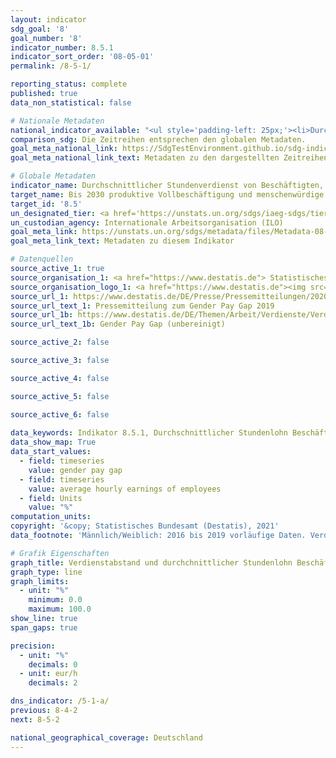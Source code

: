 ```yaml
---
layout: indicator    
sdg_goal: '8'    
goal_number: '8'    
indicator_number: 8.5.1    
indicator_sort_order: '08-05-01'    
permalink: /8-5-1/    

reporting_status: complete    
published: true    
data_non_statistical: false    

# Nationale Metadaten    
national_indicator_available: "<ul style='padding-left: 25px;'><li>Durchschnittlicher Stundenlohn Beschäftigter</li> <li> Verdienstabstand</li></ul>"    
comparison_sdg: Die Zeitreihen entsprechen den globalen Metadaten.    
goal_meta_national_link: https://SdgTestEnvironment.github.io/sdg-indicators/public/MetaDe/8.5.1.pdf    
goal_meta_national_link_text: Metadaten zu den dargestellten Zeitreihen    

# Globale Metadaten    
indicator_name: Durchschnittlicher Stundenverdienst von Beschäftigten, nach Geschlecht, Alter, Beruf und Menschen mit Behinderungen    
target_name: Bis 2030 produktive Vollbeschäftigung und menschenwürdige Arbeit für alle Frauen und Männer, einschließlich junger Menschen und Menschen mit Behinderungen, sowie gleiches Entgelt für gleichwertige Arbeit erreichen    
target_id: '8.5'    
un_designated_tier: <a href='https://unstats.un.org/sdgs/iaeg-sdgs/tier-classification/' title='Klicken Sie hier um weitere Informationen zur UN-Tier-Klassifikation zu erhalten.'  target='_blank'>Tier II</a>    
un_custodian_agency: Internationale Arbeitsorganisation (ILO)    
goal_meta_link: https://unstats.un.org/sdgs/metadata/files/Metadata-08-05-01.pdf    
goal_meta_link_text: Metadaten zu diesem Indikator        

# Datenquellen
source_active_1: true
source_organisation_1: <a href="https://www.destatis.de"> Statistisches Bundesamt (Destatis) </a>
source_organisation_logo_1: <a href="https://www.destatis.de"><img src="https://g205sdgs.github.io/sdg-indicators/public/OrgImgDe/destatis.png" alt="Logo destatis" style="height:60px; width:148px"/></a>
source_url_1: https://www.destatis.de/DE/Presse/Pressemitteilungen/2020/12/PD20_484_621.html
source_url_text_1: Pressemitteilung zum Gender Pay Gap 2019
source_url_1b: https://www.destatis.de/DE/Themen/Arbeit/Verdienste/Verdienste-Verdienstunterschiede/_inhalt.html
source_url_text_1b: Gender Pay Gap (unbereinigt)

source_active_2: false

source_active_3: false

source_active_4: false

source_active_5: false

source_active_6: false
    
data_keywords: Indikator 8.5.1, Durchschnittlicher Stundenlohn Beschäftigter, Verdienstabstand, Internationale Arbeitsorganisation (ILO)    
data_show_map: True    
data_start_values: 
  - field: timeseries
    value: gender pay gap
  - field: timeseries
    value: average hourly earnings of employees
  - field: Units
    value: "%"    
computation_units:     
copyright: '&copy; Statistisches Bundesamt (Destatis), 2021'    
data_footnote: 'Männlich/Weiblich: 2016 bis 2019 vorläufige Daten. Verdienstabstand, Bundesländer: 2015 bis 2019 korrigierte Daten, 2020 vorläufige Daten.'    

# Grafik Eigenschaften    
graph_title: Verdienstabstand und durchchnittlicher Stundenlohn Beschäftigter    
graph_type: line    
graph_limits:
  - unit: "%"
    minimum: 0.0
    maximum: 100.0
show_line: true
span_gaps: true

precision:
  - unit: "%"
    decimals: 0
  - unit: eur/h
    decimals: 2    

dns_indicator: /5-1-a/
previous: 8-4-2    
next: 8-5-2    

national_geographical_coverage: Deutschland    
---
```


<span></span>